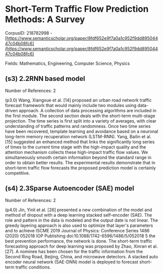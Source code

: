 # Short-Term Traffic Flow Prediction Methods: A Survey

CorpusID: 218782998 - [https://www.semanticscholar.org/paper/8fdf652e9f7a0a1c952f9dd89504447c04b08fc6](https://www.semanticscholar.org/paper/8fdf652e9f7a0a1c952f9dd89504447c04b08fc6)

Fields: Mathematics, Engineering, Computer Science, Physics

## (s3) 2.2RNN based model
Number of References: 2

(p3.0) Wang, Xiangxue et al. [14] proposed an urban road network traffic forecast framework that would mainly include two modules using data-driven approach. A collection of data processing algorithms are included in the first module. The second section deals with the short-term multi-stage projection. The time series is first split into a variety of averages, with clear understanding of traffic patterns and randomness. Once two time series have been recovered, template learning and avoidance based on a neuronal long-term memory recuperation network (LSTM-RNN). Yang, Bailin et al. [15] suggested an enhanced method that links the significantly long series of times to the current time stage with the high-impact quality and the attention mechanism collects these high-impact traffic flow values. We simultaneously smooth certain information beyond the standard range in order to obtain better results. The experimental results demonstrate that in short-term traffic flow forecasts the proposed prediction model is certainly competitive.
## (s4) 2.3Sparse Autoencoder (SAE) model
Number of References: 2

(p4.0) Jin, Yinli et al. [26] presented a new combination of the model and method of dropout with a deep learning stacked self-encoder (SAE). The role and pattern in the data is modeled and the output date is not linear. The greedy layering approach is also used to optimize that layer's parameters and to achieve ISCME 2019 Journal of Physics: Conference Series 1486 (2020) 052018 IOP Publishing doi:10.1088/1742-6596/1486/5/052018 5 the best prevention performance, the network is done. The short-term traffic forecasting approach for deep learning was proposed by Zhao, Xinran et al. [27]. A nominee has been chosen for the traffic information from the Second Ring Road, Beijing, China, and microwave detectors. A stacked auto encoder neural network (SAE-DNN) model is deployed to forecast short-term traffic conditions.
